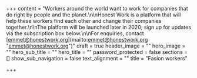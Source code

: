 +++
content = "Workers around the world want to work for companies that do right by people and the planet.\n\nHonest Work is a platform that will help these workers find each other and change their companies together.\n\nThe platform will be launched later in 2020; sign up for updates via the subscription box below.\n\nFor enquiries, contact [emmet@honestwork.org](mailto:emmet@honestwork.org \"emmet@honestwork.org\")"
draft = true
header_image = ""
hero_image = ""
hero_sub_title = ""
hero_title = ""
password_protected = false
sections = []
show_sub_navigation = false
text_alignment = ""
title = "Fasion workers"

+++
